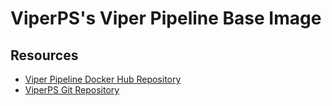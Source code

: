# ViperPS's Viper Pipeline Base Image

## Resources

- [Viper Pipeline Docker Hub Repository](https://hub.docker.com/r/viperps/pipeline)
- [ViperPS Git Repository](https://github.com/viperactual/viper-pipeline)

